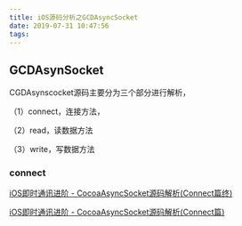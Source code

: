 ```yaml
---
title: iOS源码分析之GCDAsyncSocket
date: 2019-07-31 10:47:56
tags:
---
```




## GCDAsynSocket

CGDAsynscocket源码主要分为三个部分进行解析，

（1）connect，连接方法，

（2）read，读数据方法

（3）write，写数据方法

### connect

[iOS即时通讯进阶 - CocoaAsyncSocket源码解析(Connect篇终)](https://www.jianshu.com/p/22c984eac9b9)

[iOS即时通讯进阶 - CocoaAsyncSocket源码解析(Connect篇)](https://www.jianshu.com/p/0a11b2d0f4ae)